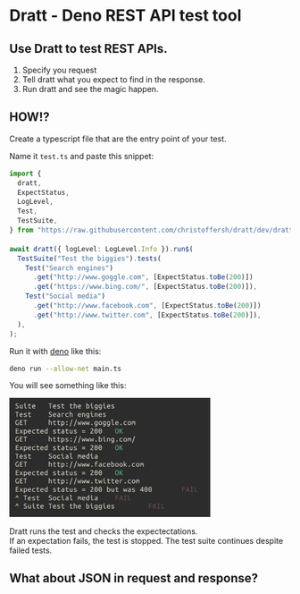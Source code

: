 # Dratt - Deno REST API test tool
## Use Dratt to test REST APIs.
1. Specify you request
2. Tell dratt what you expect to find in the response.
3. Run dratt and see the magic happen.

## HOW!?
Create a typescript file that are the entry point of your test.

Name it `test.ts` and paste this snippet:

```ts
import {
  dratt,
  ExpectStatus,
  LogLevel,
  Test,
  TestSuite,
} from "https://raw.githubusercontent.com/christoffersh/dratt/dev/dratt.ts";

await dratt({ logLevel: LogLevel.Info }).run$(
  TestSuite("Test the biggies").tests(
    Test("Search engines")
      .get("http://www.goggle.com", [ExpectStatus.toBe(200)])
      .get("https://www.bing.com/", [ExpectStatus.toBe(200)]),
    Test("Social media")
      .get("http://www.facebook.com", [ExpectStatus.toBe(200)])
      .get("http://www.twitter.com", [ExpectStatus.toBe(200)]),
  ),
);

```

Run it with [deno](https://deno.land/) like this:
```bash
deno run --allow-net main.ts
```

You will see something like this:

<img  width="360px" src="./readme-assets/testOutput.png"></img>

Dratt runs the test and checks the expectectations.</br>
If an expectation fails, the test is stopped. The test suite continues despite failed tests.

## What about JSON in request and response?
